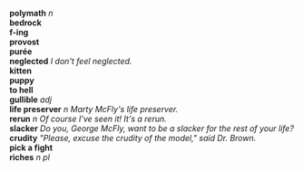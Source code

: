 __polymath__ _n_  
__bedrock__  
__f-ing__  
__provost__  
__purée__  
__neglected__ _I don't feel neglected._  
__kitten__  
__puppy__  
__to hell__  
__gullible__ _adj_  
__life preserver__ _n_ _Marty McFly's life preserver._  
__rerun__ _n_ _Of course I've seen it! It's a rerun._  
__slacker__ _Do you, George McFly, want to be a slacker for the rest of your life?_  
__crudity__ _"Please, excuse the crudity of the model," said Dr. Brown._  
__pick a fight__  
__riches__ _n pl_  
